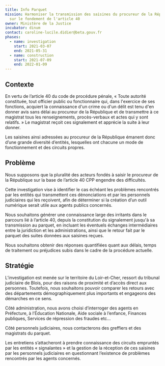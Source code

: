```yaml
---
title: Info Parquet
mission: Harmoniser la transmission des saisines du procureur de la République
  sur le fondement de l'article 40
owner: Ministère de la Justice
incubator: dinum
contact: caroline-lucile.didier@beta.gouv.fr
phases:
  - name: investigation
    start: 2021-03-07
    end: 2021-05-31
  - name: construction
    start: 2021-07-09
    end: 2022-01-09
---
```

## Contexte

En vertu de l’article 40 du code de procédure pénale, « Toute autorité constituée, tout officier public ou fonctionnaire qui, dans l'exercice de ses fonctions, acquiert la connaissance d'un crime ou d'un délit est tenu d'en donner avis sans délai au procureur de la République et de transmettre à ce magistrat tous les renseignements, procès-verbaux et actes qui y sont relatifs. » Le magistrat reçoit ces signalement et apprécie la suite à leur donner.

Les saisines ainsi adressées au procureur de la République émanent donc d’une grande diversité d’entités, lesquelles ont chacune un mode de fonctionnement et des circuits propres.

## Problème

Nous supposons que la pluralité des acteurs fondés à saisir le procureur de la République sur la base de l’article 40 CPP engendre des difficultés.

Cette investigation vise à identifier le cas échéant les problèmes rencontrés par les entités qui transmettent ces dénonciations et par les personnels judiciaires qui les reçoivent, afin de déterminer si la création d’un outil numérique serait utile aux agents publics concernés.

Nous souhaitons générer une connaissance large des irritants dans le parcours lié à l’article 40, depuis la constitution du signalement jusqu'à sa transmission au parquet, en incluant les éventuels échanges intermédiaires entre la juridiction et les administrations, ainsi que le retour fait par le parquet des suites données aux saisines reçues.

Nous souhaitons obtenir des réponses quantifiées quant aux délais, temps de traitement ou préjudices subis dans le cadre de la procédure actuelle.

## Stratégie

L’investigation est menée sur le territoire du Loir-et-Cher, ressort du tribunal judiciaire de Blois, pour des raisons de proximité et d’accès direct aux personnes. Toutefois, nous souhaitons pouvoir comparer les retours avec des départements démographiquement plus importants et engageons des démarches en ce sens.

Côté administration, nous avons choisi d’interroger des agents en Préfecture, à l’Éducation Nationale, Aide sociale à l’enfance, Finances publiques, Services de répression des fraudes etc...

Côté personnels judiciaires, nous contacterons des greffiers et des magistrats du parquet.

Les entretiens s’attacheront à prendre connaissance des circuits empruntés par les entités « signalantes » et la gestion de la réception de ces saisines par les personnels judiciaires en questionnant l’existence de problèmes rencontrés par les agents concernés.